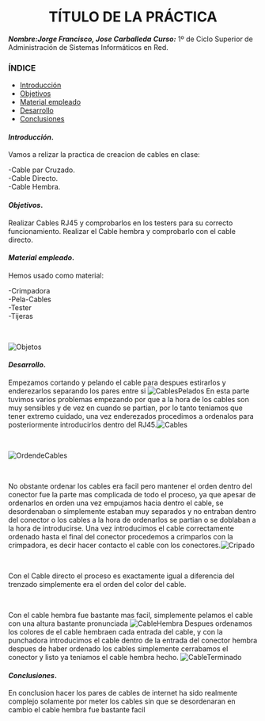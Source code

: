 
<center>

# TÍTULO DE LA PRÁCTICA


</center>

***Nombre:Jorge Francisco, Jose Carballeda***
***Curso:*** 1º de Ciclo Superior de Administración de Sistemas Informáticos en Red.

### ÍNDICE

+ [Introducción](#id1)
+ [Objetivos](#id2)
+ [Material empleado](#id3)
+ [Desarrollo](#id4)
+ [Conclusiones](#id5)


#### ***Introducción***. <a name="id1"></a>

Vamos a relizar la practica de creacion de cables en clase:

-Cable par Cruzado. 
<br>
-Cable Directo.
<br>
-Cable Hembra.
<br>

#### ***Objetivos***. <a name="id2"></a>

Realizar Cables RJ45 y comprobarlos en los testers para su correcto funcionamiento.
Realizar el Cable hembra y comprobarlo con el cable directo.

#### ***Material empleado***. <a name="id3"></a>

Hemos usado como material:

-Crimpadora 
<br>
-Pela-Cables
<br>
-Tester
<br>
-Tijeras

<br>

![Objetos](img/5.jpg)


#### ***Desarrollo***. <a name="id4"></a>

Empezamos cortando y pelando el cable para despues estirarlos y enderezarlos separando los pares entre si ![CablesPelados](/img/0.1.png) En esta parte tuvimos varios problemas empezando por que a la hora de los cables son muy sensibles y de vez en cuando se partian, por lo tanto teniamos que tener extremo cuidado, una vez enderezados procedimos a ordenalos para posteriormente introducirlos dentro del RJ45.![Cables](/img/0.2.jpg)

<br>

![OrdendeCables](/img/1.jpg)

<br>

No obstante ordenar los cables era facil pero mantener el orden dentro del conector fue la parte mas complicada de todo el proceso, ya que apesar de ordenarlos en orden una vez empujamos hacia dentro el cable, se desordenaban o simplemente estaban muy separados y no entraban dentro del conector o los cables a la hora de ordenarlos se partian o se doblaban a la hora de introducirse.
Una vez introducimos el cable correctamente ordenado hasta el final del conector procedemos a crimparlos con la crimpadora, es decir hacer contacto el cable con los conectores.![Cripado](/img/2.jpg)

<br>

Con el Cable directo el proceso es exactamente igual a diferencia del trenzado simplemente era el orden del color del cable.

<br>

Con el cable hembra fue bastante mas facil, simplemente pelamos el cable con una altura bastante pronunciada ![CableHembra](/img/4.jpg) Despues ordenamos los colores de el cable hembraen cada entrada del cable, y con la punchadora introducimos el cable dentro de la entrada del conector hembra despues de haber ordenado los cables simplemente cerrabamos el conector y listo ya teniamos el cable hembra hecho. ![CableTerminado](/img/3.jpg)                                                             

#### ***Conclusiones***. <a name="id5"></a>

En conclusion hacer los pares de cables de internet ha sido realmente complejo solamente por meter los cables sin que se desordenaran en cambio el cable hembra fue bastante facil
